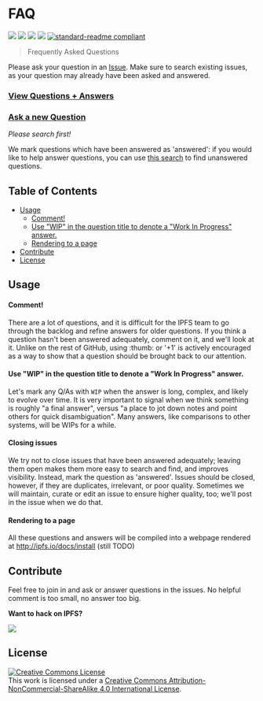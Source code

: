 # FAQ

[![](https://img.shields.io/badge/made%20by-Protocol%20Labs-blue.svg?style=flat-square)](http://ipn.io)
[![](https://img.shields.io/badge/project-IPFS-blue.svg?style=flat-square)](http://ipfs.io/)
[![](https://img.shields.io/badge/freenode-%23ipfs-blue.svg?style=flat-square)](http://webchat.freenode.net/?channels=%23ipfs)
[![](https://img.shields.io/badge/discussion_repo-go_to_issues-brightgreen.svg?style=flat-square)](https://github.com/ipfs/apps/issues)
[![standard-readme compliant](https://img.shields.io/badge/standard--readme-OK-green.svg?style=flat-square)](https://github.com/RichardLitt/standard-readme)

> Frequently Asked Questions

Please ask your question in an [Issue](https://github.com/ipfs/faq/issues). Make sure to search existing issues, as your question may already have been asked and answered.

### [View Questions + Answers](https://github.com/ipfs/faq/issues)
### [Ask a new Question](https://github.com/ipfs/faq/issues/new)
_Please search first!_

We mark questions which have been answered as 'answered': if you would like to help answer questions, you can use [this search](https://github.com/ipfs/faq/issues?utf8=%E2%9C%93&q=is%3Aopen+is%3Aissue+-label%3Aanswered) to find unanswered questions. 

## Table of Contents

- [Usage](#usage)
    - [Comment!](#comment)
    - [Use "WIP" in the question title to denote a "Work In Progress" answer.](#use-wip-in-the-question-title-to-denote-a-work-in-progress-answer)
    - [Rendering to a page](#rendering-to-a-page)
- [Contribute](#contribute)
- [License](#license)

## Usage

#### Comment!

There are a lot of questions, and it is difficult for the IPFS team to go through the backlog and refine answers for older questions. If you think a question hasn't been answered adequately, comment on it, and we'll look at it. Unlike on the rest of GitHub, using :thumb: or '+1' is actively encouraged as a way to show that a question should be brought back to our attention.

#### Use "WIP" in the question title to denote a "Work In Progress" answer.

Let's mark any Q/As with `WIP` when the answer is long, complex, and likely to evolve over time. It is very important to signal when we think something is roughly "a final answer", versus "a place to jot down notes and point others for quick disambiguation". Many answers, like comparisons to other systems, will be WIPs for a while.

#### Closing issues

We try not to close issues that have been answered adequately; leaving them open makes them more easy to search and find, and improves visibility. Instead, mark the question as 'answered'. Issues should be closed, however, if they are duplicates, irrelevant, or poor quality. Sometimes we will maintain, curate or edit an issue to ensure higher quality, too; we'll post in the issue when we do that. 

#### Rendering to a page

All these questions and answers will be compiled into a webpage rendered at http://ipfs.io/docs/install (still TODO)

## Contribute

Feel free to join in and ask or answer questions in the issues. No helpful comment is too small, no answer too big.

**Want to hack on IPFS?**

[![](https://cdn.rawgit.com/jbenet/contribute-ipfs-gif/master/img/contribute.gif)](https://github.com/ipfs/community/blob/master/contributing.md)

## License

<a rel="license" href="http://creativecommons.org/licenses/by-nc-sa/4.0/"><img alt="Creative Commons License" style="border-width:0" src="https://i.creativecommons.org/l/by-nc-sa/4.0/88x31.png" /></a><br />This work is licensed under a <a rel="license" href="http://creativecommons.org/licenses/by-nc-sa/4.0/">Creative Commons Attribution-NonCommercial-ShareAlike 4.0 International License</a>.
